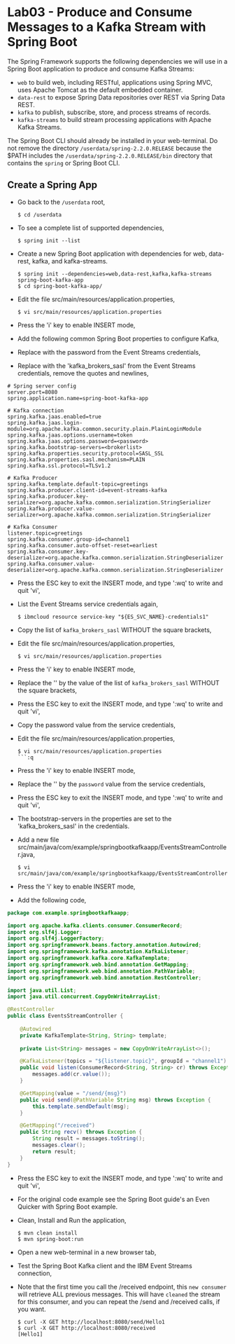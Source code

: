 # Lab03 - Produce and Consume Messages to a Kafka Stream with Spring Boot

The Spring Framework supports the following dependencies we will use in a Spring Boot application to produce and consume Kafka Streams:

* `web` to build web, including RESTful, applications using Spring MVC, uses Apache Tomcat as the default embedded container.
* `data-rest` to expose Spring Data repositories over REST via Spring Data REST. 
* `kafka` to publish, subscribe, store, and process streams of records.
* `kafka-streams` to build stream processing applications with Apache Kafka Streams.

The Spring Boot CLI should already be installed in your web-terminal. Do not remove the directory `/userdata/spring-2.2.0.RELEASE` because the $PATH includes the `/userdata/spring-2.2.0.RELEASE/bin` directory that contains the `spring` or Spring Boot CLI.

## Create a Spring App

* Go back to the `/userdata` root,

	```shell
	$ cd /userdata
	```

* To see a complete list of supported dependencies,

	```shell
	$ spring init --list
	```

* Create a new Spring Boot application with dependencies for web, data-rest, kafka, and kafka-streams.

	```shell
	$ spring init --dependencies=web,data-rest,kafka,kafka-streams spring-boot-kafka-app
	$ cd spring-boot-kafka-app/
	```

* Edit the file src/main/resources/application.properties, 

    ```console
    $ vi src/main/resources/application.properties
    ```

* Press the 'i' key to enable INSERT mode,
* Add the following common Spring Boot properties to configure Kafka,
* Replace <password> with the password from the Event Streams credentials,
* Replace <brokerlist> with the 'kafka_brokers_sasl' from the Event Streams credentials, remove the quotes and newlines,

```text
# Spring server config
server.port=8080
spring.application.name=spring-boot-kafka-app

# Kafka connection
spring.kafka.jaas.enabled=true
spring.kafka.jaas.login-module=org.apache.kafka.common.security.plain.PlainLoginModule
spring.kafka.jaas.options.username=token
spring.kafka.jaas.options.password=<password>
spring.kafka.bootstrap-servers=<brokerlist>
spring.kafka.properties.security.protocol=SASL_SSL
spring.kafka.properties.sasl.mechanism=PLAIN
spring.kafka.ssl.protocol=TLSv1.2

# Kafka Producer
spring.kafka.template.default-topic=greetings
spring.kafka.producer.client-id=event-streams-kafka
spring.kafka.producer.key-serializer=org.apache.kafka.common.serialization.StringSerializer
spring.kafka.producer.value-serializer=org.apache.kafka.common.serialization.StringSerializer

# Kafka Consumer
listener.topic=greetings
spring.kafka.consumer.group-id=channel1
spring.kafka.consumer.auto-offset-reset=earliest
spring.kafka.consumer.key-deserializer=org.apache.kafka.common.serialization.StringDeserializer
spring.kafka.consumer.value-deserializer=org.apache.kafka.common.serialization.StringDeserializer
```

* Press the ESC key to exit the INSERT mode, and type ':wq' to write and quit 'vi',

* List the Event Streams service credentials again,

	```shell
	$ ibmcloud resource service-key "${ES_SVC_NAME}-credentials1"
	```

* Copy the list of `kafka_brokers_sasl` WITHOUT the square brackets,
* Edit the file src/main/resources/application.properties, 

    ```console
    $ vi src/main/resources/application.properties
    ```

* Press the 'i' key to enable INSERT mode,
* Replace the '<brokerlist>' by the value of the list of `kafka_brokers_sasl` WITHOUT the square brackets,
* Press the ESC key to exit the INSERT mode, and type ':wq' to write and quit 'vi',
* Copy the password value from the service credentials,
* Edit the file src/main/resources/application.properties, 

    ```console
    $ vi src/main/resources/application.properties
    ```:q

* Press the 'i' key to enable INSERT mode,
* Replace the '<password>' by the `password` value from the service credentials,
* Press the ESC key to exit the INSERT mode, and type ':wq' to write and quit 'vi',


* The bootstrap-servers in the properties are set to the 'kafka_brokers_sasl' in the credentials. 
* Add a new file src/main/java/com/example/springbootkafkaapp/EventsStreamController.java,

    ```console
    $ vi src/main/java/com/example/springbootkafkaapp/EventsStreamController.java
    ```
  
* Press the 'i' key to enable INSERT mode,
* Add the following code,

```java
package com.example.springbootkafkaapp;

import org.apache.kafka.clients.consumer.ConsumerRecord;
import org.slf4j.Logger;
import org.slf4j.LoggerFactory;
import org.springframework.beans.factory.annotation.Autowired;
import org.springframework.kafka.annotation.KafkaListener;
import org.springframework.kafka.core.KafkaTemplate;
import org.springframework.web.bind.annotation.GetMapping;
import org.springframework.web.bind.annotation.PathVariable;
import org.springframework.web.bind.annotation.RestController;

import java.util.List;
import java.util.concurrent.CopyOnWriteArrayList;

@RestController
public class EventsStreamController {
	
	@Autowired
	private KafkaTemplate<String, String> template;
	
	private List<String> messages = new CopyOnWriteArrayList<>();

	@KafkaListener(topics = "${listener.topic}", groupId = "channel1")
	public void listen(ConsumerRecord<String, String> cr) throws Exception {
		messages.add(cr.value());
	}

	@GetMapping(value = "/send/{msg}")
	public void send(@PathVariable String msg) throws Exception {
		this.template.sendDefault(msg);
	}

	@GetMapping("/received")
	public String recv() throws Exception {
		String result = messages.toString();
		messages.clear();
		return result;
	}
}
```

* Press the ESC key to exit the INSERT mode, and type ':wq' to write and quit 'vi',

* For the original code example see the Spring Boot guide's an Even Quicker with Spring Boot example.
* Clean, Install and Run the application,

	```console
	$ mvn clean install
	$ mvn spring-boot:run
	```

* Open a new web-terminal in a new browser tab,
* Test the Spring Boot Kafka client and the IBM Event Streams connection,
* Note that the first time you call the /received endpoint, this `new consumer` will retrieve ALL previous messages. This will have `cleaned` the stream for this consumer, and you can repeat the /send and /received calls, if you want.

	```console
	$ curl -X GET http://localhost:8080/send/Hello1
	$ curl -X GET http://localhost:8080/received
	[Hello1]
	```
